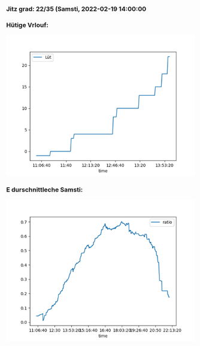 ### Jitz grad: 22/35 (Samsti, 2022-02-19 14:00:00

### Hütige Vrlouf:
![Graph](Today.png)

### E durschnittleche Samsti:
![Graph](Samsti.png)